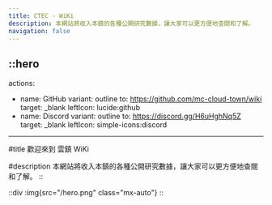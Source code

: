 ```yaml
---
title: CTEC - WiKi
description: 本網站將收入本鎮的各種公開研究數據，讓大家可以更方便地查閱和了解。
navigation: false
---
```


::hero
---
actions:
  - name: GitHub
    variant: outline
    to: https://github.com/mc-cloud-town/wiki
    target: _blank
    leftIcon: lucide:github
  - name: Discord
    variant: outline
    to: https://discord.gg/H6uHghNq5Z
    target: _blank
    leftIcon: simple-icons:discord
---

#title
歡迎來到 雲鎮 WiKi

#description
本網站將收入本鎮的各種公開研究數據，讓大家可以更方便地查閱和了解。
::

::div
:img{src="/hero.png" class="mx-auto"}
::
